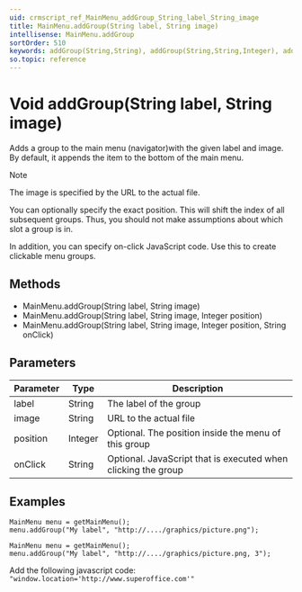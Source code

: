 ```yaml
---
uid: crmscript_ref_MainMenu_addGroup_String_label_String_image
title: MainMenu.addGroup(String label, String image)
intellisense: MainMenu.addGroup
sortOrder: 510
keywords: addGroup(String,String), addGroup(String,String,Integer), addGroup(String, String, Integer, String)
so.topic: reference
---
```


# Void addGroup(String label, String image)

Adds a group to the main menu (navigator)with the given label and image. By default, it appends the item to the bottom of the main menu.

> [!NOTE]
> The image is specified by the URL to the actual file.

You can optionally specify the exact position. This will shift the index of all subsequent groups. Thus, you should not make assumptions about which slot a group is in.

In addition, you can specify on-click JavaScript code. Use this to create clickable menu groups.

## Methods

* MainMenu.addGroup(String label, String image)
* MainMenu.addGroup(String label, String image, Integer position)
* MainMenu.addGroup(String label, String image, Integer position, String onClick)

## Parameters

| Parameter | Type | Description |
|---|---|---|
| label | String | The label of the group |
| image | String | URL to the actual file |
| position | Integer | Optional. The position inside the menu of this group |
| onClick | String | Optional. JavaScript that is executed when clicking the group |

## Examples

```crmscript
MainMenu menu = getMainMenu();
menu.addGroup("My label", "http://..../graphics/picture.png");
```

```crmscript
MainMenu menu = getMainMenu();
menu.addGroup("My label", "http://..../graphics/picture.png, 3");
```

Add the following javascript code: `"window.location='http://www.superoffice.com'"`
